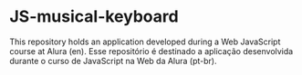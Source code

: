 # JS-musical-keyboard
This repository holds an application developed during a Web JavaScript course at Alura (en). Esse repositório é destinado a aplicação desenvolvida durante o curso de JavaScript na Web da Alura (pt-br).
